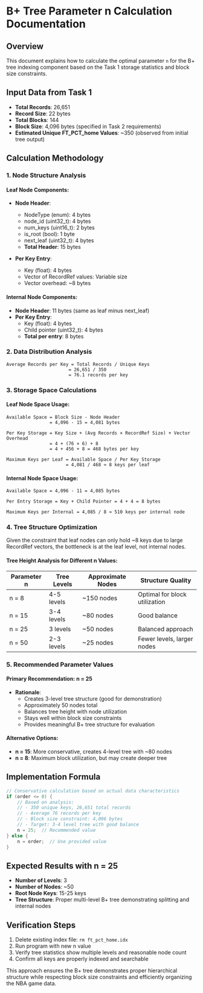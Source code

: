 # B+ Tree Parameter n Calculation Documentation

## Overview
This document explains how to calculate the optimal parameter `n` for the B+ tree indexing component based on the Task 1 storage statistics and block size constraints.

## Input Data from Task 1
- **Total Records**: 26,651
- **Record Size**: 22 bytes
- **Total Blocks**: 144
- **Block Size**: 4,096 bytes (specified in Task 2 requirements)
- **Estimated Unique FT_PCT_home Values**: ~350 (observed from initial tree output)

## Calculation Methodology

### 1. Node Structure Analysis

#### Leaf Node Components:
- **Node Header**:
  - NodeType (enum): 4 bytes
  - node_id (uint32_t): 4 bytes
  - num_keys (uint16_t): 2 bytes
  - is_root (bool): 1 byte
  - next_leaf (uint32_t): 4 bytes
  - **Total Header**: 15 bytes

- **Per Key Entry**:
  - Key (float): 4 bytes
  - Vector of RecordRef values: Variable size
  - Vector overhead: ~8 bytes

#### Internal Node Components:
- **Node Header**: 11 bytes (same as leaf minus next_leaf)
- **Per Key Entry**:
  - Key (float): 4 bytes
  - Child pointer (uint32_t): 4 bytes
  - **Total per entry**: 8 bytes

### 2. Data Distribution Analysis

```
Average Records per Key = Total Records / Unique Keys
                       = 26,651 / 350
                       = 76.1 records per key
```

### 3. Storage Space Calculations

#### Leaf Node Space Usage:
```
Available Space = Block Size - Node Header
                = 4,096 - 15 = 4,081 bytes

Per Key Storage = Key Size + (Avg Records × RecordRef Size) + Vector Overhead
                = 4 + (76 × 6) + 8
                = 4 + 456 + 8 = 468 bytes per key

Maximum Keys per Leaf = Available Space / Per Key Storage
                      = 4,081 / 468 ≈ 8 keys per leaf
```

#### Internal Node Space Usage:
```
Available Space = 4,096 - 11 = 4,085 bytes

Per Entry Storage = Key + Child Pointer = 4 + 4 = 8 bytes

Maximum Keys per Internal = 4,085 / 8 ≈ 510 keys per internal node
```

### 4. Tree Structure Optimization

Given the constraint that leaf nodes can only hold ~8 keys due to large RecordRef vectors, the bottleneck is at the leaf level, not internal nodes.

#### Tree Height Analysis for Different n Values:

| Parameter n | Tree Levels | Approximate Nodes | Structure Quality |
|-------------|-------------|-------------------|-------------------|
| n = 8       | 4-5 levels  | ~150 nodes       | Optimal for block utilization |
| n = 15      | 3-4 levels  | ~80 nodes        | Good balance |
| n = 25      | 3 levels    | ~50 nodes        | Balanced approach |
| n = 50      | 2-3 levels  | ~25 nodes        | Fewer levels, larger nodes |

### 5. Recommended Parameter Values

#### Primary Recommendation: **n = 25**
- **Rationale**:
  - Creates 3-level tree structure (good for demonstration)
  - Approximately 50 nodes total
  - Balances tree height with node utilization
  - Stays well within block size constraints
  - Provides meaningful B+ tree structure for evaluation

#### Alternative Options:
- **n = 15**: More conservative, creates 4-level tree with ~80 nodes
- **n = 8**: Maximum block utilization, but may create deeper tree

## Implementation Formula

```cpp
// Conservative calculation based on actual data characteristics
if (order <= 0) {
    // Based on analysis:
    // - 350 unique keys, 26,651 total records
    // - Average 76 records per key
    // - Block size constraint: 4,096 bytes
    // - Target: 3-4 level tree with good balance
    n = 25;  // Recommended value
} else {
    n = order;  // Use provided value
}
```

## Expected Results with n = 25

- **Number of Levels**: 3
- **Number of Nodes**: ~50
- **Root Node Keys**: 15-25 keys
- **Tree Structure**: Proper multi-level B+ tree demonstrating splitting and internal nodes

## Verification Steps

1. Delete existing index file: `rm ft_pct_home.idx`
2. Run program with new n value
3. Verify tree statistics show multiple levels and reasonable node count
4. Confirm all keys are properly indexed and searchable

This approach ensures the B+ tree demonstrates proper hierarchical structure while respecting block size constraints and efficiently organizing the NBA game data.